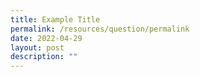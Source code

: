 ```yaml
---
title: Example Title
permalink: /resources/question/permalink
date: 2022-04-29
layout: post
description: ""
---
```

